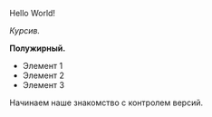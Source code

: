 Hello World!

*Курсив.*

**Полужирный.**

* Элемент 1
* Элемент 2
* Элемент 3

Начинаем наше знакомство с контролем версий.
